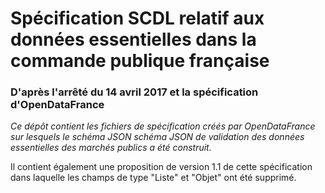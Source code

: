 # Spécification SCDL relatif aux données essentielles dans la commande publique française
### D'après l'arrêté du 14 avril 2017 et la spécification d'OpenDataFrance

*Ce dépôt contient les fichiers de spécification créés par OpenDataFrance sur lesquels le schéma JSON schéma JSON de validation des données essentielles des marchés publics a été construit.*

Il contient également une proposition de version 1.1 de cette spécification dans laquelle les champs de type "Liste" et "Objet" ont été supprimé.